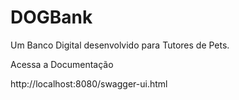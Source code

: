 # DOGBank
Um Banco Digital desenvolvido para Tutores de Pets.

Acessa a Documentação

http://localhost:8080/swagger-ui.html
